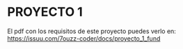 # PROYECTO 1 
El pdf con los requisitos de este proyecto puedes verlo en:
https://issuu.com/7ouzz-coder/docs/proyecto_1_fund